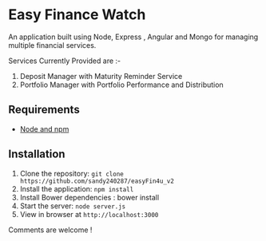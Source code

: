 # Easy Finance Watch

An application built using Node, Express , Angular and Mongo for managing multiple financial services.

Services Currently Provided are :-

  1. Deposit Manager with Maturity Reminder Service
  2. Portfolio Manager with Portfolio Performance and Distribution

## Requirements

- [Node and npm](http://nodejs.org)

## Installation

1. Clone the repository: `git clone https://github.com/sandy240287/easyFin4u_v2`
2. Install the application: `npm install`
3. Install Bower dependencies : bower install
4. Start the server: `node server.js`
5. View in browser at `http://localhost:3000`

Comments are welcome !
